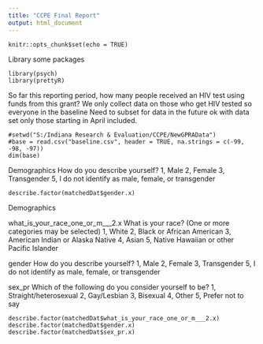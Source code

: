 ```yaml
---
title: "CCPE Final Report"
output: html_document
---
```


```{r setup, include=FALSE}
knitr::opts_chunk$set(echo = TRUE)
```
Library some packages
```{r}
library(psych)
library(prettyR)
```

So far this reporting period, how many people received an HIV test using funds from this grant?
We only collect data on those who get HIV tested so everyone in the baseline
Need to subset for data in the future ok with data set only those starting in April included.
```{r}
#setwd("S:/Indiana Research & Evaluation/CCPE/NewGPRAData")
#base = read.csv("baseline.csv", header = TRUE, na.strings = c(-99, -98, -97))
dim(base)
```
Demographics
How do you describe yourself? 
1, Male
2, Female
3, Transgender
5, I do not identify as male, female, or transgender
```{r}
describe.factor(matchedDat$gender.x)
```
Demographics

what_is_your_race_one_or_m___2.x
What is your race? (One or more categories may be selected)
1, White
2, Black or African American
3, American Indian or Alaska Native
4, Asian
5, Native Hawaiian or other Pacific Islander

gender
How do you describe yourself? 
1, Male
2, Female
3, Transgender
5, I do not identify as male, female, or transgender

sex_pr
Which of the following do you consider yourself to be?
1, Straight/heterosexual
2, Gay/Lesbian
3, Bisexual
4, Other
5, Prefer not to say

```{r}
describe.factor(matchedDat$what_is_your_race_one_or_m___2.x)
describe.factor(matchedDat$gender.x)
describe.factor(matchedDat$sex_pr.x)
```


